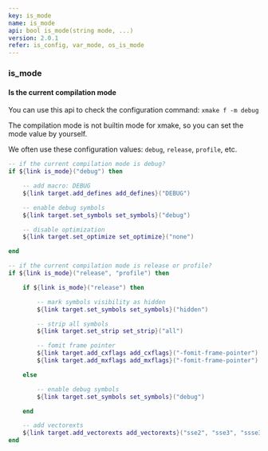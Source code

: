 ```yaml
---
key: is_mode
name: is_mode
api: bool is_mode(string mode, ...)
version: 2.0.1
refer: is_config, var_mode, os_is_mode
---
```


### is_mode

#### Is the current compilation mode

You can use this api to check the configuration command: `xmake f -m debug`

The compilation mode is not builtin mode for xmake, so you can set the mode value by yourself.

We often use these configuration values: `debug`, `release`, `profile`, etc.

```lua
-- if the current compilation mode is debug?
if ${link is_mode}("debug") then

    -- add macro: DEBUG
    ${link target.add_defines add_defines}("DEBUG")

    -- enable debug symbols
    ${link target.set_symbols set_symbols}("debug")

    -- disable optimization
    ${link target.set_optimize set_optimize}("none")

end

-- if the current compilation mode is release or profile?
if ${link is_mode}("release", "profile") then

    if ${link is_mode}("release") then

        -- mark symbols visibility as hidden
        ${link target.set_symbols set_symbols}("hidden")

        -- strip all symbols
        ${link target.set_strip set_strip}("all")

        -- fomit frame pointer
        ${link target.add_cxflags add_cxflags}("-fomit-frame-pointer")
        ${link target.add_mxflags add_mxflags}("-fomit-frame-pointer")

    else

        -- enable debug symbols
        ${link target.set_symbols set_symbols}("debug")

    end

    -- add vectorexts
    ${link target.add_vectorexts add_vectorexts}("sse2", "sse3", "ssse3", "mmx")
end
```

